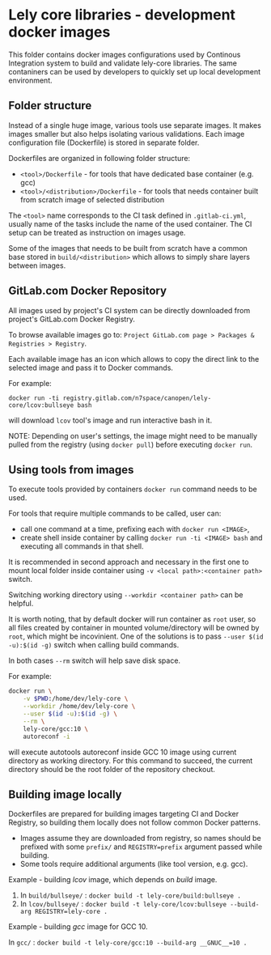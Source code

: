 # Lely core libraries - development docker images

This folder contains docker images configurations used by Continous Integration
system to build and validate lely-core libraries. The same contaniners can be
used by developers to quickly set up local development environment.


## Folder structure

Instead of a single huge image, various tools use separate images.
It makes images smaller but also helps isolating various validations.
Each image configuration file (Dockerfile) is stored in separate folder.

Dockerfiles are organized in following folder structure:
 * `<tool>/Dockerfile` - for tools that have dedicated base container
                         (e.g. gcc)
 * `<tool>/<distribution>/Dockerfile` - for tools that needs container
                                        built from scratch image of
                                        selected distribution

The `<tool>` name corresponds to the CI task defined in `.gitlab-ci.yml`,
usually name of the tasks include the name of the used container.
The CI setup can be treated as instruction on images usage.

Some of the images that needs to be built from scratch have a common base stored in
`build/<distribution>` which allows to simply share layers between images.


## GitLab.com Docker Repository

All images used by project's CI system can be directly downloaded from
project's GitLab.com Docker Registry.

To browse available images go to:
`Project GitLab.com page > Packages & Registries > Registry`.

Each available image has an icon which allows to copy the direct link
to the selected image and pass it to Docker commands.

For example:

`docker run -ti registry.gitlab.com/n7space/canopen/lely-core/lcov:bullseye bash`

will download `lcov` tool's image and run interactive bash in it.

NOTE: Depending on user's settings, the image might need to be manually pulled from
the registry (using `docker pull`) before executing `docker run`.


## Using tools from images

To execute tools provided by containers `docker run` command needs to be used.

For tools that require multiple commands to be called, user can:
 * call one command at a time, prefixing each with `docker run <IMAGE>`,
 * create shell inside container by calling `docker run -ti <IMAGE> bash`
   and executing all commands in that shell.

It is recommended in second approach and necessary in the first one to mount
local folder inside container using `-v <local path>:<container path>` switch.

Switching working directory using `--workdir <container path>` can be helpful.

It is worth noting, that by default docker will run container as `root` user,
so all files created by container in mounted volume/directory will be owned by
`root`, which might be incovinient. One of the solutions is to pass
`--user $(id -u):$(id -g)` switch when calling build commands.

In both cases `--rm` switch will help save disk space.

For example:

``` bash
docker run \
    -v $PWD:/home/dev/lely-core \
    --workdir /home/dev/lely-core \
    --user $(id -u):$(id -g) \
    --rm \
    lely-core/gcc:10 \
    autoreconf -i
```

will execute autotools autoreconf inside GCC 10 image
using current directory as working directory.
For this command to succeed, the current directory should be
the root folder of the repository checkout.


## Building image locally

Dockerfiles are prepared for building images targeting CI and Docker Registry,
so building them locally does not follow common Docker patterns.

  * Images assume they are downloaded from registry, so names should be prefixed
    with some `prefix/` and `REGISTRY=prefix` argument passed while building.
  * Some tools require additional arguments (like tool version, e.g. gcc).

Example - building _lcov_ image, which depends on _build_ image.

  1. In `build/bullseye/` : `docker build -t lely-core/build:bullseye .`
  2. In `lcov/bullseye/` : `docker build -t lely-core/lcov:bullseye --build-arg REGISTRY=lely-core .`

Example - building _gcc_ image for GCC 10.

  In `gcc/` : `docker build -t lely-core/gcc:10 --build-arg __GNUC__=10 .`
